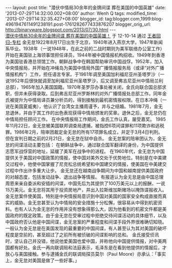 --- layout: post title: "潜伏中情局30余年的金牌间谍 葬在美国的中国英雄"
date: '2013-07-29T14:32:00.002+08:00' author: Wenh Q tags:
modified\_time: '2013-07-29T14:32:35.427+08:00' blogger\_id:
tag:blogger.com,1999:blog-4961947611491238191.post-1761282677433876207
blogger\_orig\_url: http://binaryware.blogspot.com/2013/07/30.html ---
[\
潜伏中情局30余年的金牌间谍
葬在美国的中国英雄！](http://blog.china.com/u/060604/863/201210/10384042.html)
于 12-10-14 通过 [王者回归-专栏](http://blog.china.com/u/060604/863/)
[](http://blog.china.com/u/060604/863/)
金无怠1922年8月17日出生于北京，1940年进入燕京大学，1947年新闻系毕业。1938年（一说1948年，在此之前的二战时期则为美军联络办公室工作）开始在美国驻上海领事馆担任译员，1944年被中国情报机构招收。1949年到香港为美国驻香港总领馆工作。朝鲜战争中在韩国帮助审讯中国战俘。1952年，加入中央情报局，并开始在冲绳岛为美国中情局外国广播情报服务局（或译“对外广播情报机构”）工作，担任语言专家。于1961年调至美国加利福尼亚州圣塔罗沙（一说1952年后很快就调至加利福尼亚州圣塔罗沙，后又调至弗吉尼亚州中情局兰利总部），1965年加入美国国籍。1970年圣罗莎办事处被关闭，金氏向联合国总部求职，但并未获得录取。后到弗吉尼亚州罗斯林的对外广播情报处总部工作。同年金氏被提升为中情局译员兼分析员的，得到接触到最机密情报权限。在日本冲绳（一说在美国夏威夷），他认识了台湾女主播周谨予，并与之结婚。1981年7月，金无怠退休，并由于其工作的出色表现获得中情局颁发的奖章。退休之后，金无怠仍在中情局担任顾问工作。
在中央情报局工作期间，金氏工作认真，屡受嘉奖。
1985年11月22日，金无怠被美国联邦调查局逮捕，被指控6项间谍罪和11项欺诈和逃税罪。1986年2月，陪审团裁定金无怠的所有17项罪名成立，并定于3月4日判刑。但在宣判日期之前的2月21日，金无怠在狱中自杀。
金无怠案的陪审团认为，金无怠的间谍活动主要包括：
在朝鲜战争中，通过联合国军翻译的身份，为中国提供志愿军战俘营的地址，延缓了美军在战争中的进程。
在1960年代，金无怠为中国提供关于美国对中国政策的情报，使中国对美外交处于优势地位。特别是在中美建交过程中，他使中国掌握了尼克松总统希望和中国建交的情报，使美国在中美建交过程中作出许多重大让步。
金无怠还在越南战争期间为中国和越南提供美国政府的对越态度，包括发动战争、退出战争等情报。
有报道认为金无怠是由中国总理周恩来亲自委派和安插的间谍，中国先后为其提供了100万美元以上的报酬，一说15万美元。金无怠将其用于投资房地产，并出入拉斯维加斯赌场以掩饰谍报收入。
金无怠案件使美国，特别是中央情报局意识到中国对美国的国家安全构成直接而真实的威胁。金无怠甚至认为中情局的安全措施十分松懈，很容易从中得到机密资料。也有人认为金无怠的作用并没有想象得那么大，因为他看到的机密文件都是美国政府的既定政策。由于金无怠在受审过程中拒绝交待间谍活动的具体细节，以及中国政府否认他是中国间谍，金无怠案的严重程度和间谍手段外界很难确切知晓。一般认为金无怠是在美国发现的最重要的中国间谍，有人甚至认为其对美国的破坏程度是空前的，甚至超过了之前所有被侦破的间谍影响的总和。
金氏接受侦讯时，坚认自己并没错，他说他爱美国也爱中国，并称他向中国提供情报，对中美两国都有好处。金氏一再向联调局和法庭表示，毛泽东是在看到他提供的情报后，才放心与美国接触。参与逮捕金氏的联调局探员莫尔（Paul
Moore）亦承认：「事实上，金无怠对美国是做了一些好事。」
